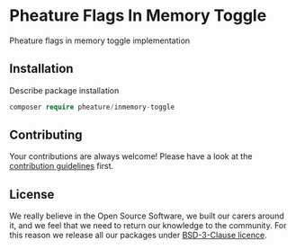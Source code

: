 # Pheature Flags In Memory Toggle

Pheature flags in memory toggle implementation

## Installation

Describe package installation

```php
composer require pheature/inmemory-toggle
```

## Contributing

Your contributions are always welcome! Please have a look at the [contribution guidelines](./CONTRIBUTING.md) first.

## License

We really believe in the Open Source Software, we built our carers around it, and we feel that we need to return our
knowledge to the community. For this reason we release all our packages under [BSD-3-Clause licence](./LICENSE.md). 
